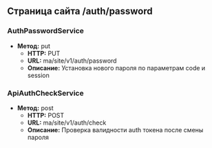 ## Страница сайта /auth/password

### AuthPasswordService
- **Метод:** put
  - **HTTP:** PUT
  - **URL:** ma/site/v1/auth/password
  - **Описание:** Установка нового пароля по параметрам code и session

### ApiAuthCheckService
- **Метод:** post
  - **HTTP:** POST
  - **URL:** ma/site/v1/auth/check
  - **Описание:** Проверка валидности auth токена после смены пароля

